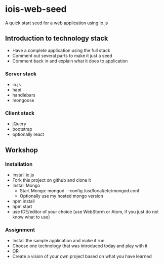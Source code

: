 # iois-web-seed
A quick start seed for a web application using io.js

## Introduction to technology stack
* Have a complete application using the full stack
* Comment out several parts to make it just a seed
* Comment back in and explain what it does to application

### Server stack
* io.js
* hapi
* handlebars
* mongoose

### Client stack
* jQuery
* bootstrap
* optionally react

## Workshop

### Installation
* Install io.js
* Fork this project on github and clone it
* Install Mongo
  * Start Mongo: mongod --config /usr/local/etc/mongod.conf
  * Optionally use my hosted mongo version
* npm install
* npm start
* use IDE/editor of your choice (use WebStorm or Atom, if you just do not know what to use)

### Assignment
* Install the sample application and make it run
* Choose one technology that was introduced today and play with it
* OR 
* Create a vision of your own project based on what you have learned
